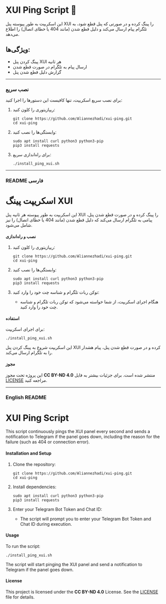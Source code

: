 
# XUI Ping Script 🚀

این اسکریپت به طور پیوسته پنل XUI را پینگ کرده و در صورتی که پنل قطع شود، به تلگرام پیام ارسال می‌کند و دلیل قطع شدن (مانند 404 یا خطای اتصال) را اطلاع می‌دهد.

## ویژگی‌ها:
- پینگ کردن پنل XUI هر ثانیه
- ارسال پیام به تلگرام در صورت قطع شدن
- گزارش دلیل قطع شدن پنل

---

### نصب سریع

برای نصب سریع اسکریپت، تنها کافیست این دستورها را اجرا کنید:
1. ریپازیتوری را کلون کنید:
   ```
   git clone https://github.com/Aliannezhadi/xui-ping.git
   cd xui-ping
   ```

2. وابستگی‌ها را نصب کنید:
   ```
   sudo apt install curl python3 python3-pip
   pip3 install requests
   ```

3. برای راه‌اندازی سریع:
   ```
   ./install_ping_xui.sh
   ```

---

### README فارسی

# اسکریپت پینگ XUI

این اسکریپت به طور پیوسته هر ثانیه پنل XUI را پینگ کرده و در صورت قطع شدن پنل، پیامی به تلگرام ارسال می‌کند که دلیل قطع شدن (مانند 404 یا خطای اتصال) را نیز شامل می‌شود.

#### نصب و راه‌اندازی

1. ریپازیتوری را کلون کنید:
   ```
   git clone https://github.com/Aliannezhadi/xui-ping.git
   cd xui-ping
   ```

2. وابستگی‌ها را نصب کنید:
   ```
   sudo apt install curl python3 python3-pip
   pip3 install requests
   ```

3. توکن ربات تلگرام و شناسه چت خود را وارد کنید:
   - هنگام اجرای اسکریپت، از شما خواسته می‌شود که توکن ربات تلگرام و شناسه چت خود را وارد کنید.

#### استفاده

برای اجرای اسکریپت:
```
./install_ping_xui.sh
```

این اسکریپت شروع به پینگ کردن پنل XUI کرده و در صورت قطع شدن پنل، پیام هشدار را به تلگرام ارسال می‌کند.

#### مجوز

این پروژه تحت مجوز **CC BY-ND 4.0** منتشر شده است. برای جزئیات بیشتر به فایل [LICENSE](LICENSE) مراجعه کنید.

---

### English README

# XUI Ping Script

This script continuously pings the XUI panel every second and sends a notification to Telegram if the panel goes down, including the reason for the failure (such as 404 or connection error).

#### Installation and Setup

1. Clone the repository:
   ```
   git clone https://github.com/Aliannezhadi/xui-ping.git
   cd xui-ping
   ```

2. Install dependencies:
   ```
   sudo apt install curl python3 python3-pip
   pip3 install requests
   ```

3. Enter your Telegram Bot Token and Chat ID:
   - The script will prompt you to enter your Telegram Bot Token and Chat ID during execution.

#### Usage

To run the script:
```
./install_ping_xui.sh
```

The script will start pinging the XUI panel and send a notification to Telegram if the panel goes down.

#### License

This project is licensed under the **CC BY-ND 4.0** License. See the [LICENSE](LICENSE) file for details.

